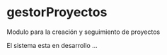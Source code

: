 # gestorProyectos
Modulo para la creación y seguimiento de proyectos

El sistema esta en desarrollo ...
